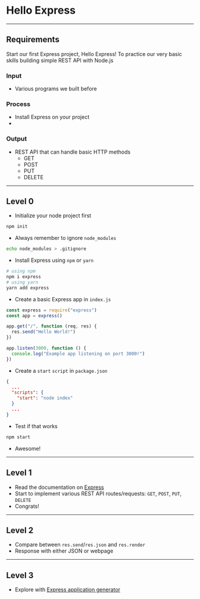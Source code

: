 # Hello Express

--------------------------------------------------------------------------------

## Requirements

Start our first Express project, Hello Express! To practice our very basic skills building simple REST API with Node.js

### Input

- Various programs we built before

### Process

- Install Express on your project
-

### Output

- REST API that can handle basic HTTP methods
  - GET
  - POST
  - PUT
  - DELETE

--------------------------------------------------------------------------------

## Level 0

- Initialize your node project first

```sh
npm init
```

- Always remember to ignore `node_modules`

```sh
echo node_modules > .gitignore
```

- Install Express using `npm` or `yarn`

```sh
# using npm
npm i express
# using yarn
yarn add express
```

- Create a basic Express app in `index.js`

```js
const express = require("express")
const app = express()

app.get("/", function (req, res) {
  res.send("Hello World!")
})

app.listen(3000, function () {
  console.log("Example app listening on port 3000!")
})
```

- Create a `start` `script` in `package.json`

```json
{
  ...
  "scripts": {
    "start": "node index"
  }
  ...
}
```

- Test if that works

```sh
npm start
```

- Awesome!

--------------------------------------------------------------------------------

## Level 1

- Read the documentation on [Express](https://expressjs.com)
- Start to implement various REST API routes/requests: `GET`, `POST`, `PUT`, `DELETE`
- Congrats!

--------------------------------------------------------------------------------

## Level 2

- Compare between `res.send`/`res.json` and `res.render`
- Response with either JSON or webpage

--------------------------------------------------------------------------------

## Level 3

- Explore with [Express application generator](https://www.npmjs.com/package/express-generator)
